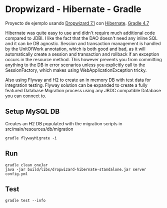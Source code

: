 # Dropwizard - Hibernate - Gradle

Proyecto de ejemplo usando [Dropwizard 7.1](http://dropwizard.io/) con [Hibernate](http://hibernate.org/).
[Gradle 4.7](http://www.gradle.org/)

Hibernate was quite easy to use and didn't require much additional code compared to JDBI. I like the fact that the DAO
doesn't need any inline SQL and it can be DB agnostic. 
Session and transaction management is handled by the UnitOfWork annotation, which is both good and bad, as it will automatically create a session and transaction and rollback if an exception occurs in the resource method. This however prevents you from committing anything to the DB in error scenarios
unless you explicitly call to the SessionFactory, which makes using WebApplicationException tricky.

Also using Flyway and H2 to create an in memory DB with test data for integration testing. Flyway solution can be
expanded to create a fully featured Database Migration process using any JBDC compatible Database you can connect to.

## Setup MySQL DB

Creates an H2 DB populated with the migration scripts in src/main/resources/db/migration

```
gradle flywayMigrate -i
```

## Run

```
gradle clean oneJar
java -jar build/libs/dropwizard-hibernate-standalone.jar server config.yml
```

## Test

```
gradle test --info
```